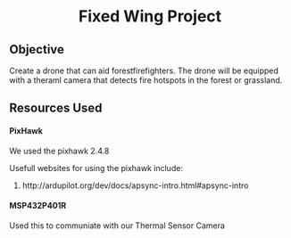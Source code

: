 <h1 align="center"> Fixed Wing Project</h1>
</ hr>
<h2>Objective</h2>
<p>Create a drone that can aid forestfirefighters. The drone will be equipped with a theraml camera that detects fire hotspots in the forest or grassland.</p>







<h2> Resources Used </h2>
<h4>PixHawk</h4>
<p>We used the pixhawk 2.4.8</p>
<p>Usefull websites for using the pixhawk include:
  <ol>
    <li>http://ardupilot.org/dev/docs/apsync-intro.html#apsync-intro</li>
    </ol>

<h4>MSP432P401R</h4>
<p>Used this to communiate with our Thermal Sensor Camera</p>
